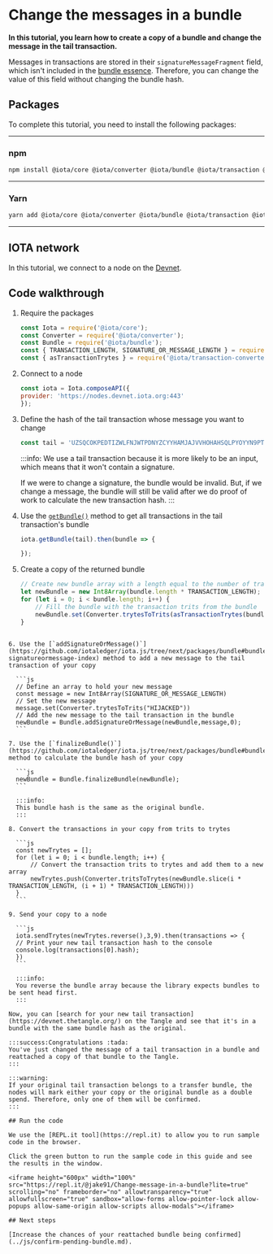 # Change the messages in a bundle

**In this tutorial, you learn how to create a copy of a bundle and change the message in the tail transaction.**

Messages in transactions are stored in their `signatureMessageFragment` field, which isn't included in the [bundle essence](root://getting-started/0.1/transactions/bundles.md#bundle-essence). Therefore, you can change the value of this field without changing the bundle hash.

## Packages

To complete this tutorial, you need to install the following packages:

--------------------
### npm
```bash
npm install @iota/core @iota/converter @iota/bundle @iota/transaction @iota/transaction-converter
```
---
### Yarn
```bash
yarn add @iota/core @iota/converter @iota/bundle @iota/transaction @iota/transaction-converter
```
--------------------

## IOTA network

In this tutorial, we connect to a node on the [Devnet](root://getting-started/0.1/network/iota-networks.md#devnet).

## Code walkthrough

1. Require the packages

    ```js
    const Iota = require('@iota/core');
    const Converter = require('@iota/converter');
    const Bundle = require('@iota/bundle');
    const { TRANSACTION_LENGTH, SIGNATURE_OR_MESSAGE_LENGTH } = require('@iota/transaction');
    const { asTransactionTrytes } = require('@iota/transaction-converter');
    ```

2. Connect to a node

    ```js
    const iota = Iota.composeAPI({
    provider: 'https://nodes.devnet.iota.org:443'
    });
    ```

3. Define the hash of the tail transaction whose message you want to change

    ```js
    const tail = 'UZSQCOKPEDTIZWLFNJWTPDNYZCYYHAMJAJVVHOHAHSQLPYOYYN9PT9DN9OOCESNS9RPYFIESTOCGCL999'
    ```

    :::info:
    We use a tail transaction because it is more likely to be an input, which means that it won't contain a signature.

    If we were to change a signature, the bundle would be invalid. But, if we change a message, the bundle will still be valid after we do proof of work to calculate the new transaction hash.
    :::

4. Use the [`getBundle()`](https://github.com/iotaledger/iota.js/blob/next/api_reference.md#module_core.getBundle) method to get all transactions in the tail transaction's bundle

    ```js
    iota.getBundle(tail).then(bundle => {

    });
    ```

5. Create a copy of the returned bundle

    ```js
    // Create new bundle array with a length equal to the number of transactions in the bundle
    let newBundle = new Int8Array(bundle.length * TRANSACTION_LENGTH);
    for (let i = 0; i < bundle.length; i++) {
        // Fill the bundle with the transaction trits from the bundle
        newBundle.set(Converter.trytesToTrits(asTransactionTrytes(bundle[i])), i * TRANSACTION_LENGTH);
    }
  ```

6. Use the [`addSignatureOrMessage()`](https://github.com/iotaledger/iota.js/tree/next/packages/bundle#bundleaddsignatureormessagebundle-signatureormessage-index) method to add a new message to the tail transaction of your copy

    ```js
    // Define an array to hold your new message
    const message = new Int8Array(SIGNATURE_OR_MESSAGE_LENGTH)
    // Set the new message
    message.set(Converter.trytesToTrits("HIJACKED"))
    // Add the new message to the tail transaction in the bundle
    newBundle = Bundle.addSignatureOrMessage(newBundle,message,0);
    ```

7. Use the [`finalizeBundle()`](https://github.com/iotaledger/iota.js/tree/next/packages/bundle#bundlefinalizebundlebundle) method to calculate the bundle hash of your copy

    ```js
    newBundle = Bundle.finalizeBundle(newBundle);
    ```

    :::info:
    This bundle hash is the same as the original bundle.
    :::

8. Convert the transactions in your copy from trits to trytes

    ```js
    const newTrytes = [];
    for (let i = 0; i < bundle.length; i++) {
        // Convert the transaction trits to trytes and add them to a new array
        newTrytes.push(Converter.tritsToTrytes(newBundle.slice(i * TRANSACTION_LENGTH, (i + 1) * TRANSACTION_LENGTH)))
    }
    ```

9. Send your copy to a node

    ```js
    iota.sendTrytes(newTrytes.reverse(),3,9).then(transactions => {
    // Print your new tail transaction hash to the console
    console.log(transactions[0].hash);
    })
    ```

    :::info:
    You reverse the bundle array because the library expects bundles to be sent head first.
    :::

Now, you can [search for your new tail transaction](https://devnet.thetangle.org/) on the Tangle and see that it's in a bundle with the same bundle hash as the original.

:::success:Congratulations :tada:
You've just changed the message of a tail transaction in a bundle and reattached a copy of that bundle to the Tangle.
:::

:::warning:
If your original tail transaction belongs to a transfer bundle, the nodes will mark either your copy or the original bundle as a double spend. Therefore, only one of them will be confirmed.
:::

## Run the code

We use the [REPL.it tool](https://repl.it) to allow you to run sample code in the browser.

Click the green button to run the sample code in this guide and see the results in the window.

<iframe height="600px" width="100%" src="https://repl.it/@jake91/Change-message-in-a-bundle?lite=true" scrolling="no" frameborder="no" allowtransparency="true" allowfullscreen="true" sandbox="allow-forms allow-pointer-lock allow-popups allow-same-origin allow-scripts allow-modals"></iframe>

## Next steps

[Increase the chances of your reattached bundle being confirmed](../js/confirm-pending-bundle.md).